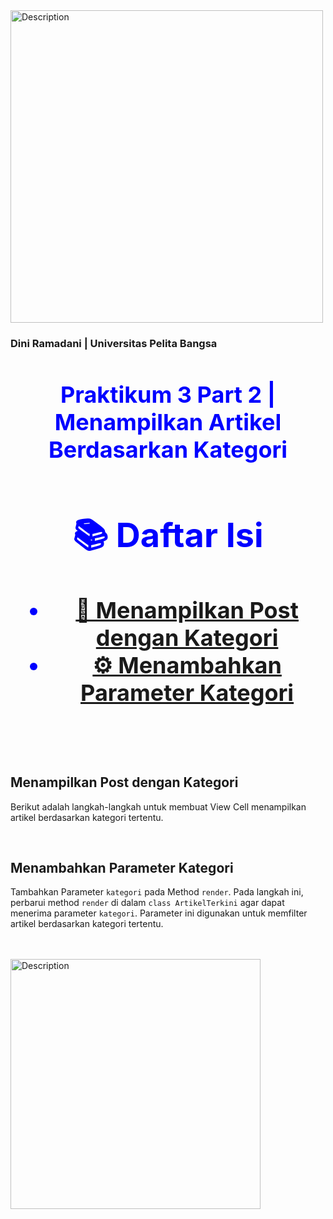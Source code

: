 <img src="https://media2.giphy.com/media/v1.Y2lkPTc5MGI3NjExbmhmaTQzeTkyM2thcjd1Mnlwa2d5eWp5cTU3Nnk4ZGpnc2RocTdnZiZlcD12MV9pbnRlcm5hbF9naWZfYnlfaWQmY3Q9cw/lM2TNaYAer3NN4d6eF/giphy.gif"  style="width: 500px; height: auto;" alt="Description"/>

### Dini Ramadani | Universitas Pelita Bangsa

<h1 style="color: blue; font-size: 36px; text-align: center;">Praktikum 3 Part 2 | Menampilkan Artikel Berdasarkan Kategori
<br>

<div class="navbar">
  <h2>📚 Daftar Isi</h2>
  <ul class="toc-list">
    <li><a href="#menampilkan-post-dengan-kategori">📰 Menampilkan Post dengan Kategori</a></li>
    <li><a href="#menambahkan-parameter-kategori">⚙️ Menambahkan Parameter Kategori</a></li>
  </ul>
</div>

<br>


## Menampilkan Post dengan Kategori
Berikut adalah langkah-langkah untuk membuat View Cell menampilkan artikel berdasarkan kategori tertentu.

<br>

## Menambahkan Parameter Kategori
Tambahkan Parameter ``kategori`` pada Method ``render``. Pada langkah ini, perbarui method ``render`` di dalam ``class ArtikelTerkini`` agar dapat menerima parameter ``kategori``. Parameter ini digunakan untuk memfilter artikel berdasarkan kategori tertentu.



<br>

<br>

  <div class="centered">
    <img src="https://media.giphy.com/media/XLx9jXZXzm8Sv415Tf/giphy.gif?cid=ecf05e47hk6i4tunpqmceczwxjzujix9sxxpbjv2f4woa33v&ep=v1_stickers_search&rid=giphy.gif&ct=s" 
         style="width: 400px; height: auto;" 
         alt="Description"/>
  </div>

